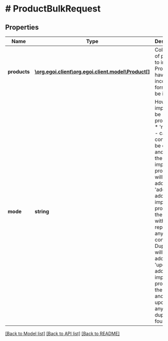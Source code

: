# # ProductBulkRequest

## Properties

Name | Type | Description | Notes
------------ | ------------- | ------------- | -------------
**products** | [**\org.egoi.client\org.egoi.client.model\Product[]**](Product.md) | Collection of products to import. Products having an incorrect format will be ignored | 
**mode** | **string** | How the import will be processed:  *                      &#39;rewrite&#39; - catalog content will be erased and then the imported products will be added  *                      &#39;add&#39; - adds imported products to the catalog without replacing any content. Duplicates will                         not be added  *                      &#39;update&#39; - adds imported products to the catalog and updates any duplicates found | [optional] [default to 'update']

[[Back to Model list]](../../README.md#documentation-for-models) [[Back to API list]](../../README.md#documentation-for-api-endpoints) [[Back to README]](../../README.md)


